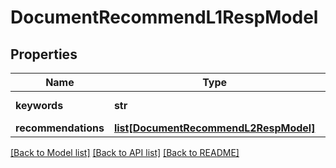 # DocumentRecommendL1RespModel

## Properties
Name | Type | Description | Notes
------------ | ------------- | ------------- | -------------
**keywords** | **str** | Topic keywords | [optional] 
**recommendations** | [**list[DocumentRecommendL2RespModel]**](DocumentRecommendL2RespModel.md) |  | [optional] 

[[Back to Model list]](../README.md#documentation-for-models) [[Back to API list]](../README.md#documentation-for-api-endpoints) [[Back to README]](../README.md)


